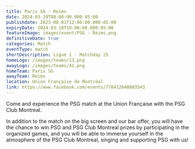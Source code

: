 ```yaml
---
title: Paris SG - Reims
date: 2024-03-10T08:00:00.000-05:00
publishdate: 2023-08-01T12:00:00.000-05:00
expiryDate: 2024-03-10T19:00:00.000-05:00
featureImage: images/event/PSG - Reims.png
definitiveDate: true
categories: Match
eventType: match
shortDescription: Ligue 1 - Matchday 25
homeLogo: /images/teams/13.png
awayLogo: /images/teams/41.png
homeTeam: Paris SG
awayTeam: Reims
location: Union Française de Montréal
link: https://www.facebook.com/events/778412640803543
---
```


Come and experience the PSG match at the Union Française with the PSG Club Montreal.

In addition to the match on the big screen and our bar offer, you will have the chance to win PSG and PSG Club Montreal prizes by participating in the organized games, and you will be able to immerse yourself in the atmosphere of the PSG Club Montreal, singing and supporting PSG with us!
